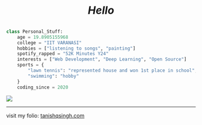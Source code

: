 <h1 align="center"><i>Hello</i></h1>

```py

class Personal_Stuff:
    age = 19.8905155968
    college = "IIT VARANASI"
    hobbies = ["listening to songs", "painting"]
    spotify_rapped = "52K Minutes Y24"
    interests = ["Web Development", "Deep Learning", "Open Source"]
    sports = {
        "lawn tennis": "represented house and won 1st place in school",
        "swimming": "hobby"
    }
    coding_since = 2020

```

![](https://komarev.com/ghpvc/?username=oyetanishq&style=for-the-badge)

---

visit my folio: [tanishqsingh.com](https://tanishqsingh.com)
